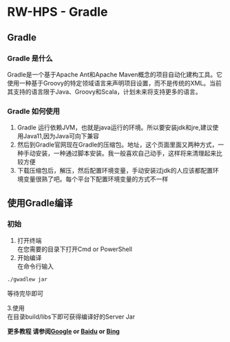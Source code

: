 # RW-HPS - Gradle
## Gradle
### Gradle 是什么
Gradle是一个基于Apache Ant和Apache Maven概念的项目自动化建构工具。它使用一种基于Groovy的特定领域语言来声明项目设置，而不是传统的XML。当前其支持的语言限于Java、Groovy和Scala，计划未来将支持更多的语言。

### Gradle 如何使用
1. Gradle 运行依赖JVM，也就是java运行的环境。所以要安装jdk和jre,建议使用Java11,因为Java可向下兼容    
2. 然后到Gradle官网现在Gradle的压缩包。地址，这个页面里面又两种方式，一种手动安装，一种通过脚本安装。我一般喜欢自己动手，这样将来清理起来比较方便    
3. 下载压缩包后，解压，然后配置环境变量，手动安装过jdk的人应该都配置环境变量很熟了吧。每个平台下配置环境变量的方式不一样  

## 使用Gradle编译
### 初始
1. 打开终端  
在您需要的目录下打开Cmd or PowerShell   
2. 开始编译  
在命令行输入  
```bash
./gwadlew jar
```
等待完毕即可

3.使用  
在目录build/libs下即可获得编译好的Server Jar  

**更多教程 请参阅[Google](https://google.com) or [Baidu](https://baidu.com) or [Bing](https://bing.com)**
 